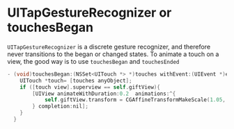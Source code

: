 # UITapGestureRecognizer or touchesBegan

`UITapGestureRecognizer` is a discrete gesture recognizer, and therefore never transitions to the began or changed states.
To animate a touch on a view, the good way is to use `touchesBegan` and `touchesEnded`

```objective-c
- (void)touchesBegan:(NSSet<UITouch *> *)touches withEvent:(UIEvent *)event {
    UITouch *touch= [touches anyObject];
    if ([touch view].superview == self.giftView){
        [UIView animateWithDuration:0.2  animations:^{
            self.giftView.transform = CGAffineTransformMakeScale(1.05, 1.05);
        } completion:nil];
    }
  }
```
